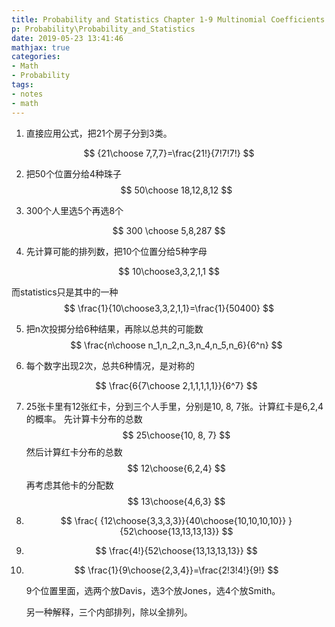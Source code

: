 ```yaml
---
title: Probability and Statistics Chapter 1-9 Multinomial Coefficients Exercise
p: Probability\Probability_and_Statistics
date: 2019-05-23 13:41:46
mathjax: true
categories:
- Math
- Probability
tags:
- notes
- math
---
```


1. 直接应用公式，把21个房子分到3类。

$$
{21\choose 7,7,7}=\frac{21!}{7!7!7!}
$$

2. 把50个位置分给4种珠子
   $$
   50\choose 18,12,8,12
   $$
   
3. 300个人里选5个再选8个

$$
300 \choose 5,8,287
$$

4. 先计算可能的排列数，把10个位置分给5种字母

$$
10\choose3,3,2,1,1
$$

而statistics只是其中的一种
$$
\frac{1}{10\choose3,3,2,1,1}=\frac{1}{50400}
$$

5. 把n次投掷分给6种结果，再除以总共的可能数
   $$
   \frac{n\choose n_1,n_2,n_3,n_4,n_5,n_6}{6^n}
   $$
   
6. 每个数字出现2次，总共6种情况，是对称的

   $$
   \frac{6{7\choose 2,1,1,1,1,1}}{6^7}
   $$

7. 25张卡里有12张红卡，分到三个人手里，分别是10, 8, 7张。计算红卡是6,2,4的概率。
   先计算卡分布的总数
   $$
   25\choose{10, 8, 7}
   $$
   然后计算红卡分布的总数
   $$
   12\choose{6,2,4}
   $$
   再考虑其他卡的分配数
   $$
   13\choose{4,6,3}
   $$
   
8. $$
   \frac{ {12\choose{3,3,3,3}}{40\choose{10,10,10,10}} }{52\choose{13,13,13,13}}
   $$

9. $$
   \frac{4!}{52\choose{13,13,13,13}}
   $$

10. $$
    \frac{1}{9\choose{2,3,4}}=\frac{2!3!4!}{9!}
    $$

    9个位置里面，选两个放Davis，选3个放Jones，选4个放Smith。

    另一种解释，三个内部排列，除以全排列。

